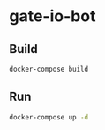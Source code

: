 # gate-io-bot

## Build

```bash
docker-compose build
```

## Run

```bash
docker-compose up -d
```

